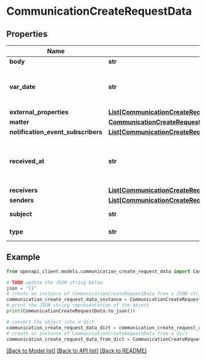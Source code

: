 # CommunicationCreateRequestData


## Properties

Name | Type | Description | Notes
------------ | ------------- | ------------- | -------------
**body** | **str** | The body value. | 
**var_date** | **str** | The date for the Communication. (Expects an ISO-8601 date.) | [optional] 
**external_properties** | [**List[CommunicationCreateRequestDataExternalPropertiesInner]**](CommunicationCreateRequestDataExternalPropertiesInner.md) |  | [optional] 
**matter** | [**CommunicationCreateRequestDataMatter**](CommunicationCreateRequestDataMatter.md) |  | [optional] 
**notification_event_subscribers** | [**List[CommunicationCreateRequestDataNotificationEventSubscribersInner]**](CommunicationCreateRequestDataNotificationEventSubscribersInner.md) |  | [optional] 
**received_at** | **str** | The date-time for the Communication. (Expects an ISO-8601 date-time.) | [optional] 
**receivers** | [**List[CommunicationCreateRequestDataReceiversInner]**](CommunicationCreateRequestDataReceiversInner.md) |  | [optional] 
**senders** | [**List[CommunicationCreateRequestDataSendersInner]**](CommunicationCreateRequestDataSendersInner.md) |  | [optional] 
**subject** | **str** | The subject value. | 
**type** | **str** | Type of the Communication. | 

## Example

```python
from openapi_client.models.communication_create_request_data import CommunicationCreateRequestData

# TODO update the JSON string below
json = "{}"
# create an instance of CommunicationCreateRequestData from a JSON string
communication_create_request_data_instance = CommunicationCreateRequestData.from_json(json)
# print the JSON string representation of the object
print(CommunicationCreateRequestData.to_json())

# convert the object into a dict
communication_create_request_data_dict = communication_create_request_data_instance.to_dict()
# create an instance of CommunicationCreateRequestData from a dict
communication_create_request_data_from_dict = CommunicationCreateRequestData.from_dict(communication_create_request_data_dict)
```
[[Back to Model list]](../README.md#documentation-for-models) [[Back to API list]](../README.md#documentation-for-api-endpoints) [[Back to README]](../README.md)


